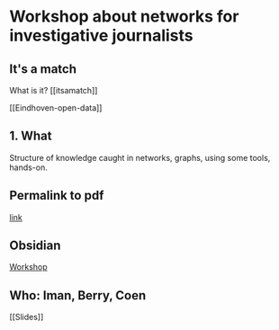 # Workshop about networks for investigative journalists

## It's a match

What is it? [[itsamatch]]

[[Eindhoven-open-data]]

## 1. What


Structure of knowledge caught in networks, graphs, using some tools, hands-on.



## Permalink to pdf

[link](https://github.com/coentjo/itsamatch-journalist-workshop/blob/33b40f2230b51431f44fb1b744feb8e14d7fcd27/pdf/Workshop.pdf)

## Obsidian

[Workshop](Workshop.md)
## Who: Iman, Berry, Coen


[[Slides]]




